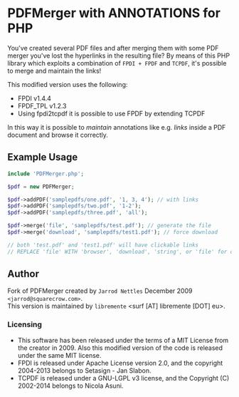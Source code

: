 # PDFMerger with ANNOTATIONS for PHP

You've created several PDF files and after merging them with some PDF merger
you've lost the hyperlinks in the resulting file? By means of this PHP library
which exploits a combination
of `FPDI + FPDF` and `TCPDF`, it's possible to merge and maintain the links!


This modified version uses the following:  

* FPDI v1.4.4 
* FPDF_TPL v1.2.3
* Using fpdi2tcpdf it is possible to use FPDF by extending TCPDF

In this way it is possible to *maintain* annotations like e.g. *links* inside
a PDF document and browse it correctly.

## Example Usage
```php
include 'PDFMerger.php';

$pdf = new PDFMerger;

$pdf->addPDF('samplepdfs/one.pdf', '1, 3, 4'); // with links
$pdf->addPDF('samplepdfs/two.pdf', '1-2'); 
$pdf->addPDF('samplepdfs/three.pdf', 'all');

$pdf->merge('file', 'samplepdfs/test.pdf'); // generate the file
$pdf->merge('download', 'samplepdfs/test1.pdf'); // force download 

// both 'test.pdf' and 'test1.pdf' will have clickable links 
// REPLACE 'file' WITH 'browser', 'download', 'string', or 'file' for output options
```

## Author 
Fork of PDFMerger created by `Jarrod Nettles` December 2009 `<jarrod@squarecrow.com>`.  
This version is maintained by `libremente` <surf [AT] libremente [DOT] eu>. 

### Licensing
* This software has been released under the terms of a MIT License from the
  creator in 2009. Also this modified version of the code is released under the
  same MIT license.
* FPDI is released under Apache License version 2.0, and the copyright
  2004-2013 belongs to Setasign - Jan Slabon.
* TCPDF is released under a GNU-LGPL v3 license, and the Copyright (C)
  2002-2014 belongs to Nicola Asuni.
